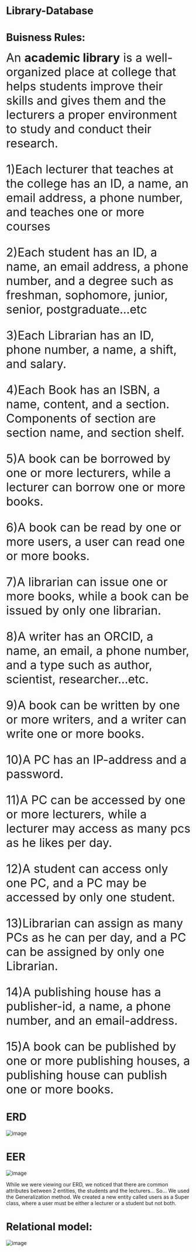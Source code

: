 # Library-Database
# Buisness Rules:
<font size="6">
  An <b>academic library</b> is a well-organized place at college that helps students improve their skills and gives them and the lecturers a proper environment to study and conduct their research. </br>

1)Each lecturer that teaches at the college has an ID, a name, an email address, a phone number, and teaches one or more courses</br>

2)Each student has an ID, a name, an email address, a phone number, and a degree such as freshman, sophomore, junior, senior, postgraduate…etc</br>

3)Each Librarian has an ID, phone number, a name, a shift, and salary.</br>

4)Each Book has an ISBN, a name, content, and a section. Components of section are section name, and section shelf.</br>

5)A book can be borrowed by one or more lecturers, while a lecturer can borrow one or more books.</br>

6)A book can be read by one or more users, a user can read one or more books. </br>

7)A librarian can issue one or more books, while a book can be issued by only one librarian.</br>

8)A writer has an ORCID, a name, an email, a phone number, and a type such as author, scientist, researcher…etc.</br>

9)A book can be written by one or more writers, and a writer can write one or more books.</br>

10)A PC has an IP-address and a password.</br>

11)A PC can be accessed by one or more lecturers, while a lecturer may access as many pcs as he likes per day.</br>

12)A student can access only one PC, and a PC may be accessed by only one student.</br>

13)Librarian can assign as many PCs as he can per day, and a PC can be assigned by only one Librarian.</br>

14)A publishing house has a publisher-id, a name, a phone number, and an email-address.</br>

15)A book can be published by one or more publishing houses, a publishing house can publish one or more books.</br>
</font>

# ERD

![image](https://github.com/Arwa45/Library-Database/assets/102920573/0d6584f6-b3c7-4bec-afbe-26520ca7d0f9)

# EER

![image](https://github.com/Arwa45/Library-Database/assets/102920573/39c20586-d296-4418-a851-323d30017202)

While we were viewing our ERD, we noticed that there are common attributes between 2 entities, the students and the lecturers…
So…
We used the Generalization method.
We created a new entity called users as a Super class, where a user must be either a lecturer or a student but not both.

# Relational model:

![image](https://github.com/Arwa45/Library-Database/assets/102920573/e2b48863-76d2-4232-b005-06707e98d699)
